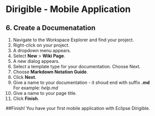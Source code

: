 # Dirigible - Mobile Application

## 6. Create a Documenatation


1. Navigate to the Workspace Explorer and find your project.
2. Right-click on your project.
3. A dropdown menu appears.
4. Select <b>New</b> > <b>Wiki Page</b>. 
5. A new dialog appears.
6. Select a template type for your documentation. Choose Next.
7. Choose <b>Markdown Notation Guide</b>. 
8. Click <b>Next</b>.
9. Give a name to your documentation - it shoud end with suffix <b>.md</b> <br>For example: <i>help.md</i>
10. Give a name to your page title.
11. Click <b>Finish</b>.

##Finish! 
You have your first mobile application with Eclipse Dirigible. 
